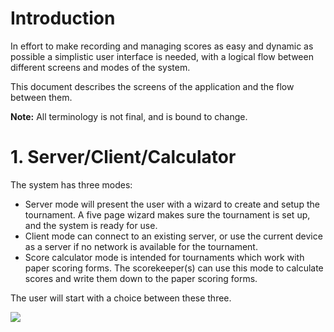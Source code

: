 # Introduction
In effort to make recording and managing scores as easy and dynamic as possible a simplistic user interface is needed, with a logical flow between different screens and modes of the system. 

This document describes the screens of the application and the flow between them.

**Note:** All terminology is not final, and is bound to change.

# 1. Server/Client/Calculator

The system has three modes:
* Server mode will present the user with a wizard to create and setup the tournament. A five page wizard makes sure the tournament is set up, and the system is ready for use.
* Client mode can connect to an existing server, or use the current device as a server if no network is available for the tournament.
* Score calculator mode is intended for tournaments which work with paper scoring forms. The scorekeeper(s) can use this mode to calculate scores and write them down to the paper scoring forms.

The user will start with a choice between these three.

![](https://raw.githubusercontent.com/FirstLegoLeague/fllscoring/master/docs/user_interface/mockups/PNGs/01.%20Apptype%20choice.png)